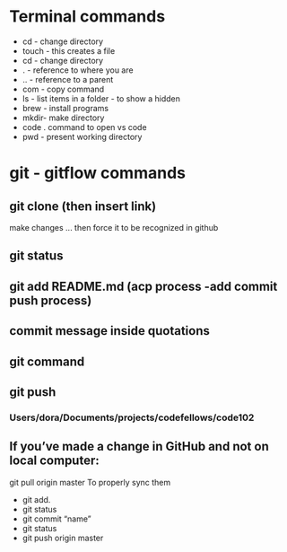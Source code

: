 # Terminal commands 

- cd - change directory
- touch - this creates a file
- cd - change directory
- . - reference to where you are
- .. - reference to a parent
- com - copy command
- ls - list items in a folder - to show a hidden
- brew - install programs
- mkdir- make directory
- code . command to open vs code
- pwd - present working directory

# git - gitflow commands

## git clone (then insert link)
make changes ... then force it to be recognized in github

## git status
## git add README.md (acp process -add commit push process)

## commit message inside quotations

## git command
## git push

### Users/dora/Documents/projects/codefellows/code102

## If you’ve made a change in GitHub and not on local computer:
git pull origin master
To properly sync them

- git add.
- git status
- git commit “name”
- git status
- git push origin master
